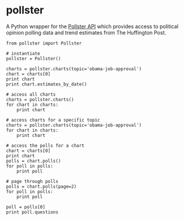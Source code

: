 # pollster

A Python wrapper for the [Pollster API](http://elections.huffingtonpost.com/pollster/api) 
which provides access to political opinion polling data and trend estimates from The Huffington Post.

    from pollster import Pollster

    # instantiate
    pollster = Pollster()

    charts = pollster.charts(topic='obama-job-approval')
    chart = charts[0]
    print chart
    print chart.estimates_by_date()

    # access all charts
    charts = pollster.charts()
    for chart in charts:
        print chart

    # access charts for a specific topic
    charts = pollster.charts(topic='obama-job-approval')
    for chart in charts:
        print chart

    # access the polls for a chart
    chart = charts[0]
    print chart
    polls = chart.polls()
    for poll in polls:
        print poll

    # page through polls
    polls = chart.polls(page=2)
    for poll in polls:
        print poll

    poll = polls[0]
    print poll.questions
